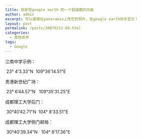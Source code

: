 ```yaml
---
title: 刚发现google earth 的一个超级酷的功能
author: admin
excerpt: 可以直接在panoramio上传您的照片，在google earth同步显示！
layout: post
permalink: /posts/20070212-89.html
categories:
  - 其他技术
tags:
  - Google
---
```

江南中学示例：

&nbsp;23&deg; 4&#8217;3.33"N&nbsp;&nbsp;109&deg;36&#8217;14.51"E

贵港新世纪广场：

&nbsp;23&deg; 6&#8217;44.57"N&nbsp;&nbsp; 109&deg;35&#8217;31.25"E

成都理工大学后门：

&nbsp;30&deg;40&#8217;42.71"N&nbsp; 104&deg; 8&#8217;33.51"E

成都理工大学侧门邮局：

&nbsp;30&deg;40&#8217;39.34"N&nbsp;&nbsp; 104&deg; 8&#8217;17.36"E